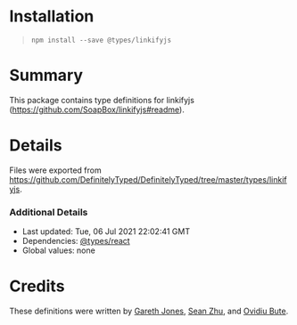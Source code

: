 # Installation
> `npm install --save @types/linkifyjs`

# Summary
This package contains type definitions for linkifyjs (https://github.com/SoapBox/linkifyjs#readme).

# Details
Files were exported from https://github.com/DefinitelyTyped/DefinitelyTyped/tree/master/types/linkifyjs.

### Additional Details
 * Last updated: Tue, 06 Jul 2021 22:02:41 GMT
 * Dependencies: [@types/react](https://npmjs.com/package/@types/react)
 * Global values: none

# Credits
These definitions were written by [Gareth Jones](https://github.com/g-rath), [Sean Zhu](https://github.com/szhu), and [Ovidiu Bute](https://github.com/ovidiubute).
